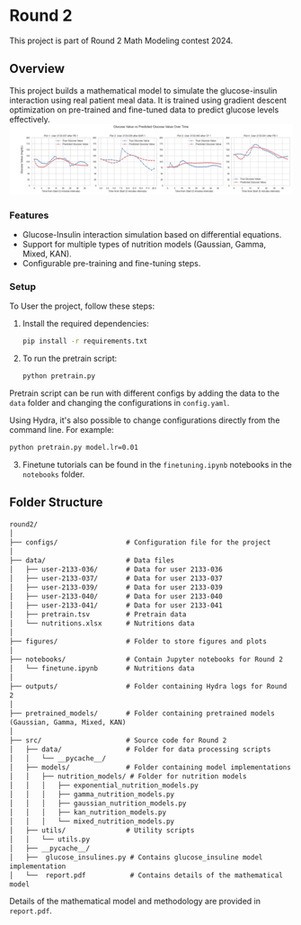 # Round 2
This project is part of Round 2 Math Modeling contest 2024. 
## Overview
This project builds a mathematical model to simulate the glucose-insulin interaction using real patient meal data. It is trained using gradient descent optimization on pre-trained and fine-tuned data to predict glucose levels effectively.
![Glucose-Insulin Model](figures/test_result.png)

### Features
- Glucose-Insulin interaction simulation based on differential equations.
- Support for multiple types of nutrition models (Gaussian, Gamma, Mixed, KAN).
- Configurable pre-training and fine-tuning steps.
### Setup
To User the project, follow these steps:

1. Install the required dependencies:
    ```bash
    pip install -r requirements.txt
    ```

2. To run the pretrain script:
    ```bash
    python pretrain.py
    ```

Pretrain script can be run with different configs by adding the data to the `data` folder and changing the configurations in `config.yaml`. 

Using Hydra, it's also possible to change configurations directly from the command line. For example:
```bash
python pretrain.py model.lr=0.01
```

3. Finetune tutorials can be found in the `finetuning.ipynb` notebooks in the `notebooks` folder.

## Folder Structure
```
round2/
│
├── configs/                 # Configuration file for the project
│
├── data/                    # Data files
│   ├── user-2133-036/       # Data for user 2133-036
│   ├── user-2133-037/       # Data for user 2133-037
│   ├── user-2133-039/       # Data for user 2133-039
│   ├── user-2133-040/       # Data for user 2133-040
│   ├── user-2133-041/       # Data for user 2133-041
│   ├── pretrain.tsv         # Pretrain data
│   └── nutritions.xlsx      # Nutritions data
│
├── figures/                 # Folder to store figures and plots
│
├── notebooks/               # Contain Jupyter notebooks for Round 2
│   └── finetune.ipynb       # Nutritions data
│
├── outputs/                 # Folder containing Hydra logs for Round 2
│
├── pretrained_models/       # Folder containing pretrained models (Gaussian, Gamma, Mixed, KAN)
│
├── src/                     # Source code for Round 2
│   ├── data/                # Folder for data processing scripts
│   │   └── __pycache__/
│   ├── models/              # Folder containing model implementations
│   │   ├── nutrition_models/ # Folder for nutrition models
│   │   │   ├── exponential_nutrition_models.py
│   │   │   ├── gamma_nutrition_models.py
│   │   │   ├── gaussian_nutrition_models.py
│   │   │   ├── kan_nutrition_models.py
│   │   │   └── mixed_nutrition_models.py
│   ├── utils/               # Utility scripts
│   │   └── utils.py
│   ├── __pycache__/
│   ├──  glucose_insulines.py # Contains glucose_insuline model implementation
│   └──  report.pdf           # Contains details of the mathematical model
```
Details of the mathematical model and methodology are provided in `report.pdf`.
